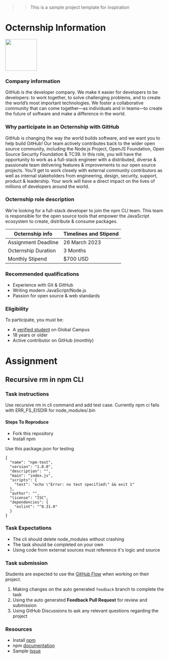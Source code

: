 >> This is a sample project template for inspiration 
# Octernship Information
<img src="https://user-images.githubusercontent.com/53075480/213182217-c8ef7bd5-9ffe-4201-9763-c157206a5910.png" width="100">

### Company information 
<!--- Use this section to share information about your company such as founding information, mission statement, product description, product success, etc.--->
GitHub is the developer company. We make it easier for developers to be developers: to work together, to solve challenging problems, and to create the world’s most important technologies. We foster a collaborative community that can come together—as individuals and in teams—to create the future of software and make a difference in the world.

### Why participate in an Octernship with GitHub
<!--- Use this section to appeal to students. Consider sharing information about recent projects, the technology stack, the type of mentorship students can expect, listing future employment opportunities, etc. --->
GitHub is changing the way the world builds software, and we want you to help build GitHub!
Our team actively contributes back to the wider open source community, including the Node.js Project, OpenJS Foundation, Open Source Security Foundation & TC39.
In this role, you will have the opportunity to work as a full-stack engineer with a distributed, diverse & passionate team delivering features & improvements to our open source projects. You’ll get to work closely with external community contributors as well as internal stakeholders from engineering, design, security, support, product & leadership. Your work will have a direct impact on the lives of millions of developers around the world.

### Octernship role description
<!--- Use this section to describe the role in as much detail as necessary. Please include the GitHub Classroom assignment submission date, length of the Octernship, and the monthly stipend --->
We're looking for a full-stack developer to join the npm CLI team. This team is responsible for the open source tools that empower the JavaScript ecosystem to create, distribute & consume packages.

| Octernship info  | Timelines and Stipend |
| ------------- | ------------- |
| Assignment Deadline  | 26 March 2023  |
| Octernship Duration  | 3 Months  |
| Monthly Stipend  | $700 USD  |

### Recommended qualifications
<!--- Use this section to describe what skills a student might need to complete the problem statement on GitHub Classroom --->
- Experience with Git & GitHub
- Writing modern JavaScript/Node.js
- Passion for open source & web standards

### Eligibility
To participate, you must be:
* A [verified student](https://education.github.com/discount_requests/pack_application) on Global Campus
* 18 years or older
* Active contributor on GitHub (monthly)

# Assignment
## Recursive rm in npm CLI

### Task instructions
<!--- Use this section to describe the task that students are required to complete. We ask that you also include instructions on running and preparing the students' local environment if necessary. --->
Use recursive rm in cli command and add test case. Currently npm ci fails with ERR_FS_EISDIR for node_modules/.bin

#### Steps To Reproduce
- Fork this repository
- Install npm

Use this package.json for testing

```
{
  "name": "npm-test",
  "version": "1.0.0",
  "description": "",
  "main": "index.js",
  "scripts": {
    "test": "echo \"Error: no test specified\" && exit 1"
  },
  "author": "",
  "license": "ISC",
  "dependencies": {
    "eslint": "^8.31.0"
  }
}
```



### Task Expectations
<!--- Please add expectations that students need to follow to be considered. Some examples include: completing the task on their own, not using code from external resources without comprehending the logic, etc.  --->
- The cli should delete node_modules without crashing
- The task should be completed on your own
- Using code from external sources must reference it's logic and source 


### Task submission

Students are expected to use the [GitHub Flow](https://docs.github.com/en/get-started/quickstart/github-flow) when working on their project. 

1. Making changes on the auto generated `feedback` branch to complete the task
2. Using the auto generated **Feedback Pull Request** for review and submission
3. Using GitHub Discussions to ask any relevant questions regarding the project

### Resources
<!--- Use this section to add resources for students to refer to. For example: Documentation, Tutorials, Guides, and more.  --->
- Install [npm](https://docs.npmjs.com/downloading-and-installing-node-js-and-npm)
- npm [documentation](https://docs.npmjs.com/)
- Sample [Issue](https://github.com/npm/cli/issues/6051)
